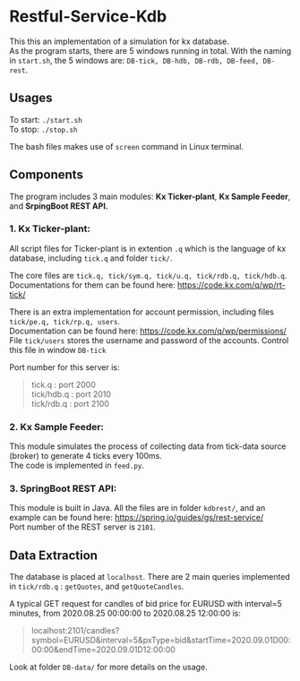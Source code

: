 # Restful-Service-Kdb
 
This this an implementation of a simulation for kx database. <br />
As the program starts, there are 5 windows running in total. With the naming in `start.sh`, the 5 windows are: `DB-tick, DB-hdb, DB-rdb, DB-feed, DB-rest`.

## Usages
To start: `./start.sh` <br />
To stop: `./stop.sh` <br />

The bash files makes use of `screen` command in Linux terminal.
## Components
The program includes 3 main modules: **Kx Ticker-plant**, **Kx Sample Feeder**, and **SrpingBoot REST API.**
### 1. Kx Ticker-plant:
All script files for Ticker-plant is in extention `.q` which is the language of kx database, including `tick.q` and folder `tick/`.

The core files are `tick.q, tick/sym.q, tick/u.q, tick/rdb.q, tick/hdb.q`.  <br />
Documentations for them can be found here: https://code.kx.com/q/wp/rt-tick/

There is an extra implementation for account permission, including files `tick/pe.q, tick/rp.q, users`. <br />
Documentation can be found here: https://code.kx.com/q/wp/permissions/ <br />
File `tick/users` stores the username and password of the accounts. Control this file in window `DB-tick`

Port number for this server is:
> tick.q : port 2000 <br />
> tick/hdb.q : port 2010 <br />
> tick/rdb.q : port 2100 <br />
### 2. Kx Sample Feeder:
This module simulates the process of collecting data from tick-data source (broker) to generate 4 ticks every 100ms. <br />
The code is implemented in `feed.py`. 
### 3. SpringBoot REST API:
This module is built in Java. All the files are in folder `kdbrest/`, and an example can be found here: https://spring.io/guides/gs/rest-service/  <br />
Port number of the REST server is `2101`.
## Data Extraction
The database is placed at `localhost`.
There are 2 main queries implemented in `tick/rdb.q` : `getQuotes`, and `getQuoteCandles`. <br />

A typical GET request for candles of bid price for EURUSD with interval=5 minutes, from 2020.08.25 00:00:00 to 2020.08.25 12:00:00 is: 
> localhost:2101/candles?symbol=EURUSD&interval=5&pxType=bid&startTime=2020.09.01D00:00:00&endTime=2020.09.01D12:00:00

Look at folder `DB-data/` for more details on the usage.
